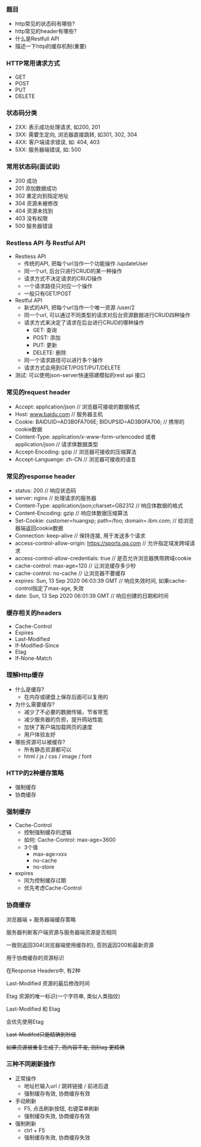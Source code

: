 ### 题目

- http常见的状态码有哪些?
- http常见的header有哪些?
- 什么是Restfull API
- 描述一下http的缓存机制(重要)



### HTTP常用请求方式

- GET
- POST
- PUT
- DELETE

### 状态码分类

- 2XX: 表示成功处理请求, 如200, 201
- 3XX: 需要生定向, 浏览器直接跳转, 如301, 302, 304
- 4XX: 客户端请求错误, 如:  404, 403
- 5XX: 服务器端错误, 如: 500



### 常用状态码(面试说)

- 200 成功
- 201 添加数据成功
- 302 重定向到指定地址
- 304 资源未被修改
- 404 资源未找到
- 403 没有权限
- 500 服务器错误



### Restless API 与 Restful API

- Restless API  
  - 传统的API, 把每个url当作一个功能操作      /updateUser
  - 同一个url, 后台只进行CRUD的某一种操作
  - 请求方式不决定请求的CRUD操作
  - 一个请求路径只对应一个操作
  - 一般只有GET/POST
- Restful API 
  - 新式的API, 把每个url当作一个唯一资源   /user/2
  - 同一个url, 可以通过不同类型的请求对后台资源数据进行CRUD四种操作
  - 请求方式来决定了请求在后台进行CRUD的哪种操作
    - GET: 查询
    - POST: 添加
    - PUT: 更新
    - DELETE: 删除
  - 同一个请求路径可以进行多个操作
  - 请求方式会用到GET/POST/PUT/DELETE
- 测试: 可以使用json-server快速搭建模拟的rest api 接口



### 常见的request header

- Accept: application/json  // 浏览器可接收的数据格式
- Host: www.baidu.com  // 服务器主机
- Cookie: BAIDUID=AD3B0FA706E; BIDUPSID=AD3B0FA706;  // 携带的cookie数据
- Content-Type: application/x-www-form-urlencoded 或者 application/json  // 请求体数据类型
- Accept-Encoding: gzip  // 浏览器可接收的压缩算法
- Accept-Languange: zh-CN   // 浏览器可接收的语言

### 常见的response header

- status: 200 // 响应状态码
- server: nginx  //  处理请求的服务器
- Content-Type: application/json;charset=GB2312 // 响应体数据的格式
- Content-Encoding: gzip // 响应体数据压缩算法
- Set-Cookie: customer=huangxp; path=/foo; domain=.ibm.com; // 给浏览器端返回cookie数据
- Connection: keep-alive // 保持连接, 用于发送多个请求
- access-control-allow-origin: https://sports.qq.com  // 允许指定域发跨域请求
- access-control-allow-credentials: true  // 是否允许浏览器携带跨域cookie
- cache-control: max-age=120  // 让浏览缓存多少秒
- cache-control: no-cache  // 让浏览器不要缓存
- expires: Sun, 13 Sep 2020 06:03:39 GMT // 响应失效时间, 如果cache-control指定了max-age, 失效
- date: Sun, 13 Sep 2020 06:01:39 GMT  // 响应创建的日期和时间



### 缓存相关的headers

- Cache-Control
- Expires
- Last-Modified
- If-Modified-Since
- Etag
- If-None-Match



### 理解Http缓存

- 什么是缓存?
  - 在内存或硬盘上保存后面可以复用的
- 为什么需要缓存?
  - 减少了不必要的数据传输，节省带宽
  - 减少服务器的负担，提升网站性能
  - 加快了客户端加载网页的速度
  - 用户体验友好
- 哪些资源可以被缓存?
  - 所有静态资源都可以
  - html / js / css / image / font



### HTTP的2种缓存策略

- 强制缓存
- 协商缓存



### 强制缓存

- Cache-Control
  - 控制强制缓存的逻辑
  - 如何: Cache-Control: max-age=3600
  - 3个值
    - max-age=xxx
    - no-cache
    - no-store
- expires
  - 同为控制缓存过期
  - 优先考虑Cache-Control



### 协商缓存

浏览器端 + 服务器端缓存策略

服务器判断客户端资源与服务器端资源是否相同

一致则返回304(浏览器端使用缓存的), 否则返回200和最新资源



用于协商缓存的资源标识

在Response Headers中, 有2种

Last-Modified 资源的最后修改时间

Etag 资源的唯一标识(一个字符串, 类似人类指纹)



Last-Modified 和 Etag

会优先使用Etag

~~Last-Modifed只能精确到秒级~~

~~如果资源被重复生成了, 而内容不变, 则Etag	更精确~~



### 三种不同刷新操作

- 正常操作
  - 地址栏输入url / 跳转链接 / 前进后退
  - 强制缓存有效, 协商缓存有效
- 手动刷新
  - F5, 点击刷新按钮, 右键菜单刷新
  - 强制缓存失效, 协商缓存有效
- 强制刷新
  - ctrl + F5
  - 强制缓存失效, 协商缓存失效









